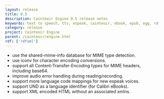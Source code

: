 ```yaml
---
layout: release
title: 0.5
description: Cainteoir Engine 0.5 release notes
keywords: text to speech, tts, espeak, cainteoir, ebook, epub, ogg, rdf, metadata
category: release
project: Cainteoir Engine
parent: /cainteoir/engine.html
rdf: ['rdfxml']
---
```


*  use the shared-mime-info database for MIME type detection.
*  use iconv for character encoding conversions.
*  support all Content-Transfer-Encoding types for MIME headers, including base64.
*  improve audio error handling during reading/recording.
*  support more language code mappings for new espeak voices.
*  support UND as a language identifier (for Calibri eBooks).
*  support XML encoded HTML without an associated xmlns.
